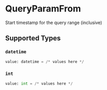 # QueryParamFrom

Start timestamp for the query range (inclusive)


## Supported Types

### `datetime`

```python
value: datetime = /* values here */
```

### `int`

```python
value: int = /* values here */
```

